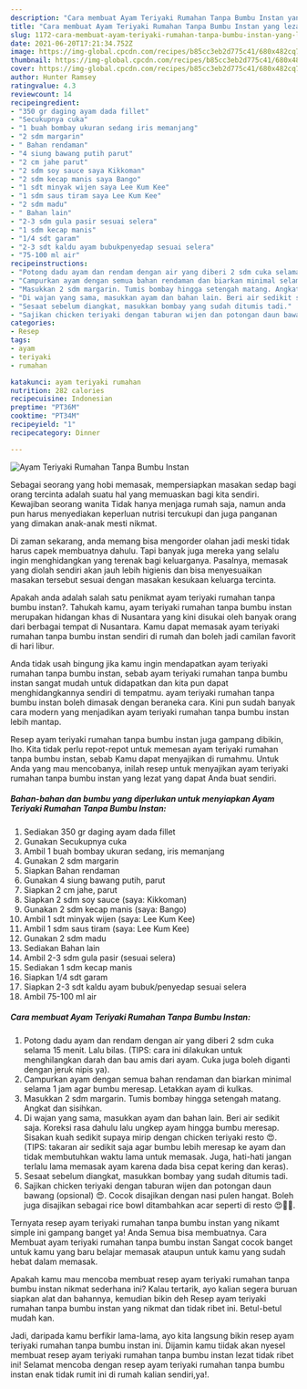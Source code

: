 ```yaml
---
description: "Cara membuat Ayam Teriyaki Rumahan Tanpa Bumbu Instan yang lezat dan Mudah Dibuat"
title: "Cara membuat Ayam Teriyaki Rumahan Tanpa Bumbu Instan yang lezat dan Mudah Dibuat"
slug: 1172-cara-membuat-ayam-teriyaki-rumahan-tanpa-bumbu-instan-yang-lezat-dan-mudah-dibuat
date: 2021-06-20T17:21:34.752Z
image: https://img-global.cpcdn.com/recipes/b85cc3eb2d775c41/680x482cq70/ayam-teriyaki-rumahan-tanpa-bumbu-instan-foto-resep-utama.jpg
thumbnail: https://img-global.cpcdn.com/recipes/b85cc3eb2d775c41/680x482cq70/ayam-teriyaki-rumahan-tanpa-bumbu-instan-foto-resep-utama.jpg
cover: https://img-global.cpcdn.com/recipes/b85cc3eb2d775c41/680x482cq70/ayam-teriyaki-rumahan-tanpa-bumbu-instan-foto-resep-utama.jpg
author: Hunter Ramsey
ratingvalue: 4.3
reviewcount: 14
recipeingredient:
- "350 gr daging ayam dada fillet"
- "Secukupnya cuka"
- "1 buah bombay ukuran sedang iris memanjang"
- "2 sdm margarin"
- " Bahan rendaman"
- "4 siung bawang putih parut"
- "2 cm jahe parut"
- "2 sdm soy sauce saya Kikkoman"
- "2 sdm kecap manis saya Bango"
- "1 sdt minyak wijen saya Lee Kum Kee"
- "1 sdm saus tiram saya Lee Kum Kee"
- "2 sdm madu"
- " Bahan lain"
- "2-3 sdm gula pasir sesuai selera"
- "1 sdm kecap manis"
- "1/4 sdt garam"
- "2-3 sdt kaldu ayam bubukpenyedap sesuai selera"
- "75-100 ml air"
recipeinstructions:
- "Potong dadu ayam dan rendam dengan air yang diberi 2 sdm cuka selama 15 menit. Lalu bilas. (TIPS: cara ini dilakukan untuk menghilangkan darah dan bau amis dari ayam. Cuka juga boleh diganti dengan jeruk nipis ya)."
- "Campurkan ayam dengan semua bahan rendaman dan biarkan minimal selama 1 jam agar bumbu meresap. Letakkan ayam di kulkas."
- "Masukkan 2 sdm margarin. Tumis bombay hingga setengah matang. Angkat dan sisihkan."
- "Di wajan yang sama, masukkan ayam dan bahan lain. Beri air sedikit saja. Koreksi rasa dahulu lalu ungkep ayam hingga bumbu meresap. Sisakan kuah sedikit supaya mirip dengan chicken teriyaki resto 😍. (TIPS: takaran air sedikit saja agar bumbu lebih meresap ke ayam dan tidak membutuhkan waktu lama untuk memasak. Juga, hati-hati jangan terlalu lama memasak ayam karena dada bisa cepat kering dan keras)."
- "Sesaat sebelum diangkat, masukkan bombay yang sudah ditumis tadi."
- "Sajikan chicken teriyaki dengan taburan wijen dan potongan daun bawang (opsional) 😍. Cocok disajikan dengan nasi pulen hangat. Boleh juga disajikan sebagai rice bowl ditambahkan acar seperti di resto 😍👍🏻."
categories:
- Resep
tags:
- ayam
- teriyaki
- rumahan

katakunci: ayam teriyaki rumahan 
nutrition: 282 calories
recipecuisine: Indonesian
preptime: "PT36M"
cooktime: "PT34M"
recipeyield: "1"
recipecategory: Dinner

---
```



![Ayam Teriyaki Rumahan Tanpa Bumbu Instan](https://img-global.cpcdn.com/recipes/b85cc3eb2d775c41/680x482cq70/ayam-teriyaki-rumahan-tanpa-bumbu-instan-foto-resep-utama.jpg)

Sebagai seorang yang hobi memasak, mempersiapkan masakan sedap bagi orang tercinta adalah suatu hal yang memuaskan bagi kita sendiri. Kewajiban seorang  wanita Tidak hanya menjaga rumah saja, namun anda pun harus menyediakan keperluan nutrisi tercukupi dan juga panganan yang dimakan anak-anak mesti nikmat.

Di zaman  sekarang, anda memang bisa mengorder olahan jadi meski tidak harus capek membuatnya dahulu. Tapi banyak juga mereka yang selalu ingin menghidangkan yang terenak bagi keluarganya. Pasalnya, memasak yang diolah sendiri akan jauh lebih higienis dan bisa menyesuaikan masakan tersebut sesuai dengan masakan kesukaan keluarga tercinta. 



Apakah anda adalah salah satu penikmat ayam teriyaki rumahan tanpa bumbu instan?. Tahukah kamu, ayam teriyaki rumahan tanpa bumbu instan merupakan hidangan khas di Nusantara yang kini disukai oleh banyak orang dari berbagai tempat di Nusantara. Kamu dapat memasak ayam teriyaki rumahan tanpa bumbu instan sendiri di rumah dan boleh jadi camilan favorit di hari libur.

Anda tidak usah bingung jika kamu ingin mendapatkan ayam teriyaki rumahan tanpa bumbu instan, sebab ayam teriyaki rumahan tanpa bumbu instan sangat mudah untuk didapatkan dan kita pun dapat menghidangkannya sendiri di tempatmu. ayam teriyaki rumahan tanpa bumbu instan boleh dimasak dengan beraneka cara. Kini pun sudah banyak cara modern yang menjadikan ayam teriyaki rumahan tanpa bumbu instan lebih mantap.

Resep ayam teriyaki rumahan tanpa bumbu instan juga gampang dibikin, lho. Kita tidak perlu repot-repot untuk memesan ayam teriyaki rumahan tanpa bumbu instan, sebab Kamu dapat menyajikan di rumahmu. Untuk Anda yang mau mencobanya, inilah resep untuk menyajikan ayam teriyaki rumahan tanpa bumbu instan yang lezat yang dapat Anda buat sendiri.

<!--inarticleads1-->

##### Bahan-bahan dan bumbu yang diperlukan untuk menyiapkan Ayam Teriyaki Rumahan Tanpa Bumbu Instan:

1. Sediakan 350 gr daging ayam dada fillet
1. Gunakan Secukupnya cuka
1. Ambil 1 buah bombay ukuran sedang, iris memanjang
1. Gunakan 2 sdm margarin
1. Siapkan  Bahan rendaman
1. Gunakan 4 siung bawang putih, parut
1. Siapkan 2 cm jahe, parut
1. Siapkan 2 sdm soy sauce (saya: Kikkoman)
1. Gunakan 2 sdm kecap manis (saya: Bango)
1. Ambil 1 sdt minyak wijen (saya: Lee Kum Kee)
1. Ambil 1 sdm saus tiram (saya: Lee Kum Kee)
1. Gunakan 2 sdm madu
1. Sediakan  Bahan lain
1. Ambil 2-3 sdm gula pasir (sesuai selera)
1. Sediakan 1 sdm kecap manis
1. Siapkan 1/4 sdt garam
1. Siapkan 2-3 sdt kaldu ayam bubuk/penyedap sesuai selera
1. Ambil 75-100 ml air




<!--inarticleads2-->

##### Cara membuat Ayam Teriyaki Rumahan Tanpa Bumbu Instan:

1. Potong dadu ayam dan rendam dengan air yang diberi 2 sdm cuka selama 15 menit. Lalu bilas. (TIPS: cara ini dilakukan untuk menghilangkan darah dan bau amis dari ayam. Cuka juga boleh diganti dengan jeruk nipis ya).
1. Campurkan ayam dengan semua bahan rendaman dan biarkan minimal selama 1 jam agar bumbu meresap. Letakkan ayam di kulkas.
1. Masukkan 2 sdm margarin. Tumis bombay hingga setengah matang. Angkat dan sisihkan.
1. Di wajan yang sama, masukkan ayam dan bahan lain. Beri air sedikit saja. Koreksi rasa dahulu lalu ungkep ayam hingga bumbu meresap. Sisakan kuah sedikit supaya mirip dengan chicken teriyaki resto 😍. (TIPS: takaran air sedikit saja agar bumbu lebih meresap ke ayam dan tidak membutuhkan waktu lama untuk memasak. Juga, hati-hati jangan terlalu lama memasak ayam karena dada bisa cepat kering dan keras).
1. Sesaat sebelum diangkat, masukkan bombay yang sudah ditumis tadi.
1. Sajikan chicken teriyaki dengan taburan wijen dan potongan daun bawang (opsional) 😍. Cocok disajikan dengan nasi pulen hangat. Boleh juga disajikan sebagai rice bowl ditambahkan acar seperti di resto 😍👍🏻.




Ternyata resep ayam teriyaki rumahan tanpa bumbu instan yang nikamt simple ini gampang banget ya! Anda Semua bisa membuatnya. Cara Membuat ayam teriyaki rumahan tanpa bumbu instan Sangat cocok banget untuk kamu yang baru belajar memasak ataupun untuk kamu yang sudah hebat dalam memasak.

Apakah kamu mau mencoba membuat resep ayam teriyaki rumahan tanpa bumbu instan nikmat sederhana ini? Kalau tertarik, ayo kalian segera buruan siapkan alat dan bahannya, kemudian bikin deh Resep ayam teriyaki rumahan tanpa bumbu instan yang nikmat dan tidak ribet ini. Betul-betul mudah kan. 

Jadi, daripada kamu berfikir lama-lama, ayo kita langsung bikin resep ayam teriyaki rumahan tanpa bumbu instan ini. Dijamin kamu tiidak akan nyesel membuat resep ayam teriyaki rumahan tanpa bumbu instan lezat tidak ribet ini! Selamat mencoba dengan resep ayam teriyaki rumahan tanpa bumbu instan enak tidak rumit ini di rumah kalian sendiri,ya!.

